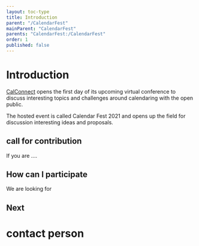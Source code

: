 ```yaml
---
layout: toc-type
title: Introduction
parent: "/CalendarFest"
mainParent: "CalendarFest"
parents: "CalendarFest:/CalendarFest"
order: 1
published: false
---
```


# Introduction

[CalConnect](https://www.calconnect.org) opens the first day of its upcoming virtual conference to discuss interesting topics and challenges around calendaring with the open public.

The hosted event is called Calendar Fest 2021 and opens up the field for discussion interesting ideas and proposals.

## call for contribution

If you are .... 

## How can I participate 

We are looking for

## Next


# contact person

